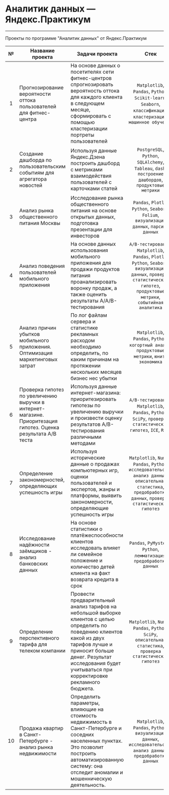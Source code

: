 # Аналитик данных — Яндекс.Практикум
****
Проекты по программе "Аналитик данных" от Яндекс.Практикум

| № | Название проекта | Задачи проекта | Стек  | Направление деятельности |
|:--:|------------------|----------------| :--------------------------:|:----------------------:|
| 1 | Прогнозирование вероятности оттока пользователей для фитнес-центра    | На основе данных о посетителях сети фитнес-центров спрогнозировать вероятность оттока для каждого клиента в следующем месяце, сформировать с помощью кластеризации портреты пользователей| `Matplotlib`, `Pandas`, `Python`, `Scikit-learn`, `Seaborn`, `классификация`, `кластеризация`, `машинное обучение`| Аналитик (универсал), Маркетинг-аналитик|
| 2 | Создание дашборда по пользовательским событиям для агрегатора новостей | Используя данные Яндекс.Дзена построить дашборд с метриками взаимодействия пользователей с карточками статей | `PostgreSQL`, `Python`, `SQLAlchemy`, `Tableau`, `dash`, `построение дашбордов`, `продуктовые метрики` | BI-аналитик, Аналитик (универсал), Маркетинг-аналитик |
| 3 | Анализ рынка общественного питания Москвы | Исследование рынка общественного питания на основе открытых данных, подготовка презентации для инвесторов | `Pandas`, `Plotly`, `Python`, `Seaborn`, `Folium`, `визуализация данных`, `парсинг данных` | Аналитик (универсал), Маркетинг-аналитик|
| 4 | Анализ поведения пользователей мобильного приложения | На основе данных использования мобильного приложения для продажи продуктов питания проанализировать воронку продаж, а также оценить результаты A/A/B-тестирования | `A/B-тестирование`, `Matplotlib`, `Pandas`, `Plotly`, `Python`, `Seaborn`, `визуализация данных`, `проверка статистических гипотез`, `продуктовые метрики`, `событийная аналитика` | Маркетинг-аналитик, Продуктовый аналитик |
| 5 | Анализ причин убытков мобильного приложения. Оптимизация маркетинговых затрат | По лог файлам сервера и статистике рекламных расходом необходимо определить, по каким причинам на протяжении нескольких месяцев бизнес нес убытки | `Matplotlib`, `Pandas`, `Python`, `когортный анализ`, `продуктовые метрики`, `юнит-экономика` | Маркетинг-аналитик, Продуктовый аналитик |
| 6 | Проверка гипотез по увеличению выручки в интернет-магазине. Приоритезация гипотез. Оценка результата А/В теста | Используя данные интернет-магазина: приоритезировать гипотезы по увеличению выручки и произвести оценку результатов A/B-тестирования различными методами | `A/B-тестирование`, `Matplotlib`, `Pandas`, `Python`, `SciPy`, `проверка статистических гипотез`, `ICE`, `RICE` | Маркетинг-аналитик|
| 7 | Определение закономерностей, определяющих успешность игры | Используя исторические данные о продажах компьютерных игр, оценки пользователей и экспертов, жанры и платформы, выявить закономерности, определяющие успешность игры | `Matplotlib`, `NumPy`, `Pandas`, `Python`, `исследовательский анализ данных`, `описательная статистика`, `предобработка данных`, `проверка статистических гипотез` | Маркетинг-аналитик, Продуктовый аналитик |
| 8 | Исследование надёжности заёмщиков - анализ банковских данных | На основе статистики о платёжеспособности клиентов исследовать влияет ли семейное положение и количество детей клиента на факт возврата кредита в срок | `Pandas`, `PyMystem3`, `Python`, `лемматизация`, `предобработка данных` | Data Analyst, Финансовый аналитик |
| 9 | Определение перспективного тарифа для телеком компании | Провести предварительный анализ тарифов на небольшой выборке клиентов с целью определить по поведению клиентов какой из двух тарифов лучше и приносит больше денег. Результат исследования будет учитываться при корректировке рекламного бюджета. | `Matplotlib`, `NumPy`, `Pandas`, `Python`, `SciPy`, `описательная статистика`, `проверка статистических гипотез` | Data Analyst, Маркетинг-аналитик, Продуктовый аналитик |
| 10 | Продажа квартир в Санкт-Петербурге - анализ рынка недвижимости | Определить параметры, влияющие на стоимость недвижимость в Санкт-Петербурге и соседних населенных пунктах. Это позволит построить автоматизированную систему: она отследит аномалии и мошенническую деятельность. | `Matplotlib`, `Pandas`, `Python`, `визуализация данных`, `исследовательский анализ данных`, `предобработка данных` | Data Analyst, Fraud-аналитик, Маркетинг-аналитик |
